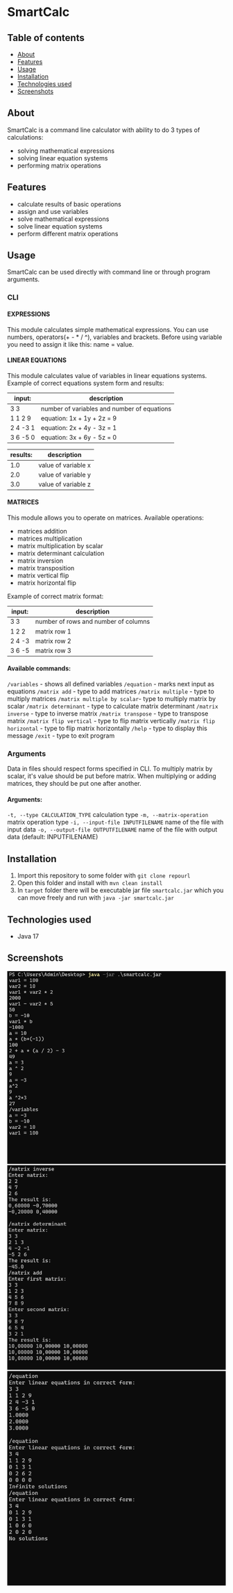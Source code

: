 # SmartCalc

## Table of contents
* [About](#about)
* [Features](#features)
* [Usage](#usage)
* [Installation](#installation)
* [Technologies used](#technnologies-used)
* [Screenshots](#screenshots)


## About

SmartCalc is a command line calculator with ability to do 3 types of calculations:
- solving mathematical expressions
- solving linear equation systems
- performing matrix operations

## Features

- calculate results of basic operations
- assign and use variables
- solve mathematical expressions
- solve linear equation systems
- perform different matrix operations

## Usage

SmartCalc can be used directly with command line or through program arguments.

### CLI

#### EXPRESSIONS

This module calculates simple mathematical expressions.
You can use numbers, operators(+ - \* \/ ^), variables and brackets.
Before using variable you need to assign it like this: name = value.

#### LINEAR EQUATIONS

This module calculates value of variables in linear equations systems.
Example of correct equations system form and results:

|input:          | description                                 |
|----------------|---------------------------------------------|
|3 3             | number of variables and number of equations |
|1 1 2 9         | equation: 1x + 1y + 2z = 9                  |
|2 4 -3 1        | equation: 2x + 4y - 3z = 1                  |
|3 6 -5 0        | equation: 3x + 6y - 5z = 0                  |


|results:        | description          |
|----------------|----------------------|
|1.0             | value of variable x  |
|2.0             | value of variable y  |
|3.0             | value of variable z  |

#### MATRICES

This module allows you to operate on matrices.
Available operations:
- matrices addition
- matrices multiplication
- matrix multiplication by scalar
- matrix determinant calculation
- matrix inversion
- matrix transposition
- matrix vertical flip
- matrix horizontal flip


Example of correct matrix format:

|input:   |description                           |
|---------|--------------------------------------|
|3 3      | number of rows and number of columns |
|1 2 2    | matrix row 1                         |
|2 4 -3   | matrix row 2                         |
|3 6 -5   | matrix row 3                         |


#### Available commands:
`/variables`                - shows all defined variables
`/equation`                 - marks next input as equations
`/matrix add`               - type to add matrices
`/matrix multiple`          - type to multiply matrices
`/matrix multiple by scalar`- type to multiply matrix by scalar
`/matrix determinant`       - type to calculate matrix determinant
`/matrix inverse`           - type to inverse matrix
`/matrix transpose`         - type to transpose matrix
`/matrix flip vertical`     - type to flip matrix vertically
`/matrix flip horizontal`   - type to flip matrix horizontally
`/help`                     - type to display this message
`/exit`                     - type to exit program

### Arguments

Data in files should respect forms specified in CLI.
To multiply matrix by scalar, it's value should be put before matrix.
When multiplying or adding matrices, they should be put one after another.


#### Arguments:

`-t, --type CALCULATION_TYPE`			calculation type
`-m, --matrix-operation`				matrix operation type
`-i, --input-file INPUTFILENAME`		name of the file with input data
`-o, --output-file OUTPUTFILENAME`		name of the file with output data (default: INPUTFILENAME)

## Installation

1. Import this repository to some folder with `git clone repourl`
2. Open this folder and install with `mvn clean install`
3. In `target` folder there will be executable jar file `smartcalc.jar` which you can move freely and run with `java -jar smartcalc.jar`

## Technologies used

- Java 17

## Screenshots

![screenshot 1](images/screenshot01.png?raw=true "Expression calculation example")
![screenshot 2](images/screenshot02.png?raw=true "Matrix operations example")
![screenshot 3](images/screenshot03.png?raw=true "Solving linear equations example")